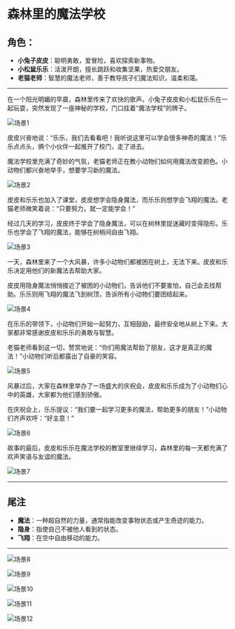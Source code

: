 # 森林里的魔法学校

## 角色：
- **小兔子皮皮**：聪明勇敢，爱冒险，喜欢探索新事物。
- **小松鼠乐乐**：活泼开朗，擅长跳跃和收集坚果，热爱交朋友。
- **老猫老师**：智慧的魔法老师，善于教导孩子们魔法知识，温柔和蔼。

---

在一个阳光明媚的早晨，森林里传来了欢快的歌声。小兔子皮皮和小松鼠乐乐在一起玩耍，突然发现了一座神秘的学校，门口挂着“魔法学校”的牌子。

![场景1](../generated_images/森林里的魔法学校_scene_1.png)

皮皮兴奋地说：“乐乐，我们去看看吧！我听说这里可以学会很多神奇的魔法！”乐乐点点头，俩个小伙伴一起推开了校门，走了进去。

魔法学校里充满了奇妙的气氛，老猫老师正在教小动物们如何用魔法改变颜色。小动物们都兴奋地举手，想要学习新的魔法。

![场景2](../generated_images/森林里的魔法学校_scene_2.png)

皮皮和乐乐也加入了课堂，皮皮想学会隐身魔法，而乐乐则想学会飞翔的魔法。老猫老师微笑着说：“只要努力，就一定能学会！”

经过几天的学习，皮皮终于学会了隐身魔法，可以在树林里捉迷藏时变得隐形。乐乐也学会了飞翔的魔法，能够在树梢间自由飞翔。

![场景3](../generated_images/森林里的魔法学校_scene_3.png)

一天，森林里来了一个大风暴，许多小动物们都被困在树上，无法下来。皮皮和乐乐决定用他们的新魔法去帮助大家。

皮皮用隐身魔法悄悄接近了被困的小动物们，告诉他们不要害怕，自己会去找帮助。乐乐则用飞翔的魔法飞到树顶，告诉所有小动物们要团结起来。

![场景4](../generated_images/森林里的魔法学校_scene_4.png)

在乐乐的带领下，小动物们开始一起努力，互相鼓励，最终安全地从树上下来。大家都非常感谢皮皮和乐乐的勇敢与智慧。

老猫老师看到这一切，赞赏地说：“你们用魔法帮助了朋友，这才是真正的魔法！”小动物们听后都露出了自豪的笑容。

![场景5](../generated_images/森林里的魔法学校_scene_5.png)

风暴过后，大家在森林里举办了一场盛大的庆祝会，皮皮和乐乐成为了小动物们心中的英雄，大家都为他们感到骄傲。

在庆祝会上，乐乐提议：“我们要一起学习更多的魔法，帮助更多的朋友！”小动物们齐声欢呼：“好主意！”

![场景6](../generated_images/森林里的魔法学校_scene_6.png)

故事的最后，皮皮和乐乐在魔法学校的教室里继续学习，森林里的每一天都充满了欢声笑语与友谊的魔法。

![场景7](../generated_images/森林里的魔法学校_scene_7.png)

---

## 尾注
- **魔法**：一种超自然的力量，通常指能改变事物状态或产生奇迹的能力。
- **隐身**：指使自己不被他人看到的状态。
- **飞翔**：在空中自由移动的能力。

---

![场景8](../generated_images/森林里的魔法学校_scene_8.png)

![场景9](../generated_images/森林里的魔法学校_scene_9.png)

![场景10](../generated_images/森林里的魔法学校_scene_10.png)

![场景11](../generated_images/森林里的魔法学校_scene_11.png)

![场景12](../generated_images/森林里的魔法学校_scene_12.png)